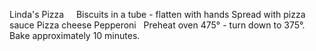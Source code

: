 Linda's Pizza
 
 
Biscuits in a tube - flatten with hands
Spread with pizza sauce
Pizza cheese
Pepperoni
 
Preheat oven 475° - turn down to 375°.
Bake approximately 10 minutes.
